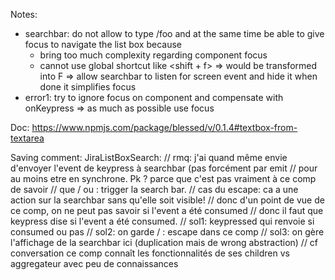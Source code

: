 Notes:
- searchbar: do not allow to type /foo and at the same time be able to give focus to navigate the list box because
  - bring too much complexity regarding component focus
  - cannot use global shortcut like <shift + f> => would be transformed into F
  => allow searchbar to listen for screen event and hide it when done it simplifies focus
- error1: try to ignore focus on component and compensate with onKeypress => as much as possible use focus

Doc:
https://www.npmjs.com/package/blessed/v/0.1.4#textbox-from-textarea

Saving comment:
JiraListBoxSearch:
// rmq: j'ai quand même envie d'envoyer l'event de keypress à searchbar (pas forcément par emit
// pour au moins etre en synchrone. Pk ? parce que c'est pas vraiment à ce comp de savoir
// que / ou : trigger la search bar.
// cas du escape: ca a une action sur la searchbar sans qu'elle soit visible!
// donc d'un point de vue de ce comp, on ne peut pas savoir si l'event a été consumed
// donc il faut que keypress dise si l'event a été consumed.
// sol1: keypressed qui renvoie si consumed ou pas
// sol2: on garde / : escape dans ce comp
// sol3: on gère l'affichage de la searchbar ici (duplication mais de wrong abstraction)
// cf conversation ce comp connaît les fonctionnalités de ses children vs aggregateur avec peu de connaissances